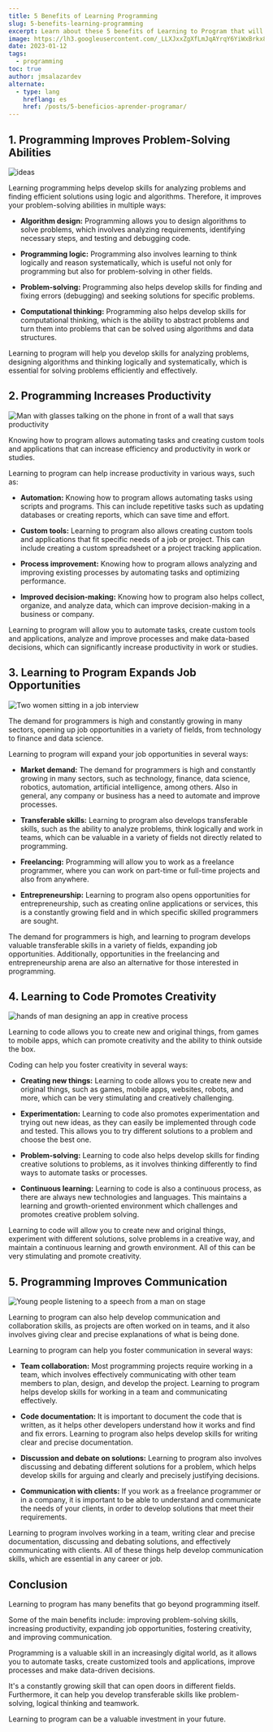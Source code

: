 ```yaml
---
title: 5 Benefits of Learning Programming
slug: 5-benefits-learning-programming
excerpt: Learn about these 5 benefits of Learning to Program that will motivate you to learn programming today.
image: https://lh3.googleusercontent.com/_LLXJxxZgXfLmJqAYrqY6YiWxBrkx8At_iui5_sPjr24MfXVnGGkZiNHLhjDbagMq8jK2yLQ5GYRNQwsuN8iXMDUSv-9j9ZdS46ixcNTLw7_-5-VuUm8UGnst_N9aZjTeu2xWGm0B6w#width=4898&height=2755
date: 2023-01-12
tags:
  - programming
toc: true
author: jmsalazardev
alternate:
  - type: lang
    hreflang: es
    href: /posts/5-beneficios-aprender-programar/
---
```


## 1. Programming Improves Problem-Solving Abilities

![ideas](https://lh3.googleusercontent.com/sjOEvtgVXhRIxn1QejeyG6-2gUug_mf4mWqj0SfIMBNhod_FE4-VNjqCe-DRqM2_OrOZqHwuEWYEHhW9Ms13S5YJv0eELhvznEovgTZsm5cIkr9jSVeoO9fF8qjdpdsVbgRPkfJ_pLI#width=2400&height=1349 "Problem-Solving Abilities")

Learning programming helps develop skills for analyzing problems and finding efficient solutions using logic and algorithms. Therefore, it improves your problem-solving abilities in multiple ways:

- **Algorithm design:**
  Programming allows you to design algorithms to solve problems, which involves analyzing requirements, identifying necessary steps, and testing and debugging code.

- **Programming logic:**
  Programming also involves learning to think logically and reason systematically, which is useful not only for programming but also for problem-solving in other fields.

- **Problem-solving:**
  Programming also helps develop skills for finding and fixing errors (debugging) and seeking solutions for specific problems.

- **Computational thinking:**
  Programming also helps develop skills for computational thinking, which is the ability to abstract problems and turn them into problems that can be solved using algorithms and data structures.

Learning to program will help you develop skills for analyzing problems, designing algorithms and thinking logically and systematically, which is essential for solving problems efficiently and effectively.

## 2. Programming Increases Productivity

![Man with glasses talking on the phone in front of a wall that says productivity](https://lh3.googleusercontent.com/hfRpU466UcqrskorvKhAZueL16vrZnvtV0AMN8upSXG5QrtUKI90m1s3nICWZf1l76TARiDS51zXbmOZ7Ceakx2C17hJI7VqkuywMpzrcDqsTjBbm3fOarzneU2DrXJzpqicUURx8mY#width=3000&height=1687 "Creativity")

Knowing how to program allows automating tasks and creating custom tools and applications that can increase efficiency and productivity in work or studies.

Learning to program can help increase productivity in various ways, such as:

- **Automation:**
  Knowing how to program allows automating tasks using scripts and programs. This can include repetitive tasks such as updating databases or creating reports, which can save time and effort.

- **Custom tools:**
  Learning to program also allows creating custom tools and applications that fit specific needs of a job or project. This can include creating a custom spreadsheet or a project tracking application.

- **Process improvement:**
  Knowing how to program allows analyzing and improving existing processes by automating tasks and optimizing performance.

- **Improved decision-making:**
  Knowing how to program also helps collect, organize, and analyze data, which can improve decision-making in a business or company.

Learning to program will allow you to automate tasks, create custom tools and applications, analyze and improve processes and make data-based decisions, which can significantly increase productivity in work or studies.

## 3. Learning to Program Expands Job Opportunities

![Two women sitting in a job interview](https://lh3.googleusercontent.com/OLdhbK1cCgyldqx7U284VS2-5jsN6DQZH3cKF7Qmh_cfTpcA_fr4O6YxvzDhR1BCh0NiHUbs8vAnO3OCLwNKevLtSrBS_JMFyF9-8qm7Zzo7TjcQ6yLQrQK9sK1osE_vV93fehVEkOw#width=4898&height=2755 "Job Opportunity")

The demand for programmers is high and constantly growing in many sectors, opening up job opportunities in a variety of fields, from technology to finance and data science.

Learning to program will expand your job opportunities in several ways:

- **Market demand:**
  The demand for programmers is high and constantly growing in many sectors, such as technology, finance, data science, robotics, automation, artificial intelligence, among others. Also in general, any company or business has a need to automate and improve processes.

- **Transferable skills:**
  Learning to program also develops transferable skills, such as the ability to analyze problems, think logically and work in teams, which can be valuable in a variety of fields not directly related to programming.

- **Freelancing:**
  Programming will allow you to work as a freelance programmer, where you can work on part-time or full-time projects and also from anywhere.

- **Entrepreneurship:**
  Learning to program also opens opportunities for entrepreneurship, such as creating online applications or services, this is a constantly growing field and in which specific skilled programmers are sought.

The demand for programmers is high, and learning to program develops valuable transferable skills in a variety of fields, expanding job opportunities. Additionally, opportunities in the freelancing and entrepreneurship arena are also an alternative for those interested in programming.

## 4. Learning to Code Promotes Creativity

![hands of man designing an app in creative process](https://lh3.googleusercontent.com/n1U0F4azA9lKsTh43yYXXE1Cl9R3-2wBH4v9zqa7b86D90p6sUGQhgAoTQNmn8dPVK7ru3ooYozv_C2tYQ2T8pr6DmNP2szQry12FvGQ2x_YzD82J9sgr5beEILflZY67UPF0ZPVfpE#width=4193&height=2358 "Creativity")

Learning to code allows you to create new and original things, from games to mobile apps, which can promote creativity and the ability to think outside the box.

Coding can help you foster creativity in several ways:

- **Creating new things:**
  Learning to code allows you to create new and original things, such as games, mobile apps, websites, robots, and more, which can be very stimulating and creatively challenging.

- **Experimentation:**
  Learning to code also promotes experimentation and trying out new ideas, as they can easily be implemented through code and tested. This allows you to try different solutions to a problem and choose the best one.

- **Problem-solving:**
  Learning to code also helps develop skills for finding creative solutions to problems, as it involves thinking differently to find ways to automate tasks or processes.

- **Continuous learning:**
  Learning to code is also a continuous process, as there are always new technologies and languages. This maintains a learning and growth-oriented environment which challenges and promotes creative problem solving.

Learning to code will allow you to create new and original things, experiment with different solutions, solve problems in a creative way, and maintain a continuous learning and growth environment. All of this can be very stimulating and promote creativity.

## 5. Programming Improves Communication

![Young people listening to a speech from a man on stage](https://lh3.googleusercontent.com/S7ee0wELeFoWdNJ6GqaLomz3IaNgpTYDjWKa0IpR5kYm1r6cGbRD5KHzD1IkK6hleGZiFtWMzxV5zGI4GEYqkbzZjwTxw-7eCyEW6f07zPsZa0W84znu7saIWDevN4CAkUIzyEhEtZ8#width=3680&height=2070 "Communication")

Learning to program can also help develop communication and collaboration skills, as projects are often worked on in teams, and it also involves giving clear and precise explanations of what is being done.

Learning to program can help you foster communication in several ways:

- **Team collaboration:**
  Most programming projects require working in a team, which involves effectively communicating with other team members to plan, design, and develop the project. Learning to program helps develop skills for working in a team and communicating effectively.

- **Code documentation:**
  It is important to document the code that is written, as it helps other developers understand how it works and find and fix errors. Learning to program also helps develop skills for writing clear and precise documentation.

- **Discussion and debate on solutions:**
  Learning to program also involves discussing and debating different solutions for a problem, which helps develop skills for arguing and clearly and precisely justifying decisions.

- **Communication with clients:**
  If you work as a freelance programmer or in a company, it is important to be able to understand and communicate the needs of your clients, in order to develop solutions that meet their requirements.

Learning to program involves working in a team, writing clear and precise documentation, discussing and debating solutions, and effectively communicating with clients. All of these things help develop communication skills, which are essential in any career or job.

## Conclusion

Learning to program has many benefits that go beyond programming itself.

Some of the main benefits include: improving problem-solving skills, increasing productivity, expanding job opportunities, fostering creativity, and improving communication.

Programming is a valuable skill in an increasingly digital world, as it allows you to automate tasks, create customized tools and applications, improve processes and make data-driven decisions.

It's a constantly growing skill that can open doors in different fields. Furthermore, it can help you develop transferable skills like problem-solving, logical thinking and teamwork.

Learning to program can be a valuable investment in your future.

